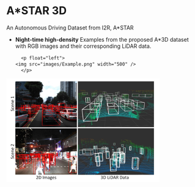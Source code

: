 # A*STAR 3D
An Autonomous Driving Dataset from I2R, A*STAR

- **Night-time high-density** Examples from the proposed A*3D dataset with RGB images and their corresponding LiDAR data. 

		<p float="left">
	  <img src="images/Example.png" width="500" />
	  	</p>

<img src="images/Example.png" width="400"/>

